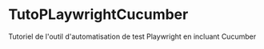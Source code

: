 # TutoPLaywrightCucumber
Tutoriel de l'outil d'automatisation de test Playwright en incluant Cucumber
